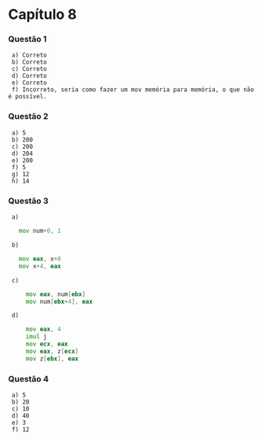 # Capítulo 8

### Questão 1

     a) Correto 
     b) Correto
     c) Correto
     d) Correto
     e) Correto
     f) Incorreto, seria como fazer um mov memória para memória, o que não é possível.

### Questão 2

     a) 5
     b) 200
     c) 200
     d) 204
     e) 200
     f) 5
     g) 12
     h) 14

### Questão 3

     a)

  ```asm
     mov num+0, 1
  ```
     b)
  ```asm
     mov eax, x+8
     mov x+4, eax
  ```
     c)
```asm
     mov eax, num[ebx]
     mov num[ebx+4], eax
```
     d)
```asm
     mov eax, 4
     imul j
     mov ecx, eax
     mov eax, z[ecx]
     mov z[ebx], eax
```

### Questão 4

     a) 5
     b) 20
     c) 10
     d) 40
     e) 3
     f) 12




